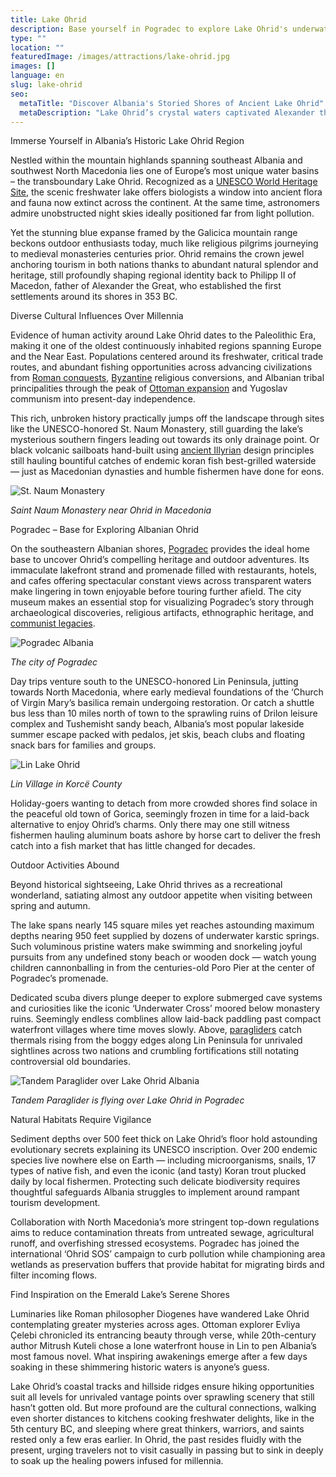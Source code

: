 ```yaml
---
title: Lake Ohrid
description: Base yourself in Pogradec to explore Lake Ohrid's underwater cave systems, historic coastal villages, scenic beaches, and remnants of medieval basilicas while pondering why luminaries through the ages gravitated towards the UNESCO-protected destination.
type: ""
location: ""
featuredImage: /images/attractions/lake-ohrid.jpg
images: []
language: en
slug: lake-ohrid
seo:
  metaTitle: "Discover Albania's Storied Shores of Ancient Lake Ohrid"
  metaDescription: "Lake Ohrid’s crystal waters captivated Alexander the Great and persist luring religious pilgrims and Ottoman rulers as Europe’s oldest inhabited refuge."
---
```


Immerse Yourself in Albania’s Historic Lake Ohrid Region

Nestled within the mountain highlands spanning southeast Albania and southwest North Macedonia lies one of Europe’s most unique water basins – the transboundary Lake Ohrid. Recognized as a [UNESCO World Heritage Site](https://albaniavisit.com/attractions/unesco-world-heritage-sites/), the scenic freshwater lake offers biologists a window into ancient flora and fauna now extinct across the continent. At the same time, astronomers admire unobstructed night skies ideally positioned far from light pollution.

Yet the stunning blue expanse framed by the Galicica mountain range beckons outdoor enthusiasts today, much like religious pilgrims journeying to medieval monasteries centuries prior. Ohrid remains the crown jewel anchoring tourism in both nations thanks to abundant natural splendor and heritage, still profoundly shaping regional identity back to Philipp II of Macedon, father of Alexander the Great, who established the first settlements around its shores in 353 BC.

Diverse Cultural Influences Over Millennia

Evidence of human activity around Lake Ohrid dates to the Paleolithic Era, making it one of the oldest continuously inhabited regions spanning Europe and the Near East. Populations centered around its freshwater, critical trade routes, and abundant fishing opportunities across advancing civilizations from [Roman conquests](https://albaniavisit.com/albanias-roman-era/), [Byzantine](https://albaniavisit.com/byzantine-era-albania/) religious conversions, and Albanian tribal principalities through the peak of [Ottoman expansion](https://albaniavisit.com/albania-under-ottoman-rule/) and Yugoslav communism into present-day independence.

This rich, unbroken history practically jumps off the landscape through sites like the UNESCO-honored St. Naum Monastery, still guarding the lake’s mysterious southern fingers leading out towards its only drainage point. Or black volcanic sailboats hand-built using [ancient Illyrian](https://albaniavisit.com/prehistory-albania/) design principles still hauling bountiful catches of endemic koran fish best-grilled waterside — just as Macedonian dynasties and humble fishermen have done for eons.

![St. Naum Monastery](/images/attractions/St.-Naum-Monastery.jpeg "St. Naum Monastery")

*Saint Naum Monastery near Ohrid in Macedonia*

Pogradec – Base for Exploring Albanian Ohrid

On the southeastern Albanian shores, [Pogradec](https://albaniavisit.com/destinations/pogradec/) provides the ideal home base to uncover Ohrid’s compelling heritage and outdoor adventures. Its immaculate lakefront strand and promenade filled with restaurants, hotels, and cafes offering spectacular constant views across transparent waters make lingering in town enjoyable before touring further afield. The city museum makes an essential stop for visualizing Pogradec’s story through archaeological discoveries, religious artifacts, ethnographic heritage, and [communist legacies](https://albaniavisit.com/communist-era/).

![Pogradec Albania](/images/attractions/Pogradec.jpeg "Pogradec 1024x685")

*The city of Pogradec*

Day trips venture south to the UNESCO-honored Lin Peninsula, jutting towards North Macedonia, where early medieval foundations of the ‘Church of Virgin Mary’s basilica remain undergoing restoration. Or catch a shuttle bus less than 10 miles north of town to the sprawling ruins of Drilon leisure complex and Tushemisht sandy beach, Albania’s most popular lakeside summer escape packed with pedalos, jet skis, beach clubs and floating snack bars for families and groups.

![Lin Lake Ohrid](/images/attractions/Lin-Lake-Ohrid.jpeg "Lin Lake Ohrid")

*Lin Village in Korcë County*

Holiday-goers wanting to detach from more crowded shores find solace in the peaceful old town of Gorica, seemingly frozen in time for a laid-back alternative to enjoy Ohrid’s charms. Only there may one still witness fishermen hauling aluminum boats ashore by horse cart to deliver the fresh catch into a fish market that has little changed for decades.

Outdoor Activities Abound

Beyond historical sightseeing, Lake Ohrid thrives as a recreational wonderland, satiating almost any outdoor appetite when visiting between spring and autumn.

The lake spans nearly 145 square miles yet reaches astounding maximum depths nearing 950 feet supplied by dozens of underwater karstic springs. Such voluminous pristine waters make swimming and snorkeling joyful pursuits from any undefined stony beach or wooden dock — watch young children cannonballing in from the centuries-old Poro Pier at the center of Pogradec’s promenade.

Dedicated scuba divers plunge deeper to explore submerged cave systems and curiosities like the iconic ‘Underwater Cross’ moored below monastery ruins. Seemingly endless comblines allow laid-back paddling past compact waterfront villages where time moves slowly. Above, [paragliders](https://albaniavisit.com/activities/paragliding/) catch thermals rising from the boggy edges along Lin Peninsula for unrivaled sightlines across two nations and crumbling fortifications still notating controversial old boundaries.

![Tandem Paraglider over Lake Ohrid Albania](/images/attractions/Tandem-Paraglider-Lake-Ohrid.jpeg "Tandem Paraglider Lake Ohrid")

*Tandem Paraglider is flying over Lake Ohrid in Pogradec*

Natural Habitats Require Vigilance

Sediment depths over 500 feet thick on Lake Ohrid’s floor hold astounding evolutionary secrets explaining its UNESCO inscription. Over 200 endemic species live nowhere else on Earth — including microorganisms, snails, 17 types of native fish, and even the iconic (and tasty) Koran trout plucked daily by local fishermen. Protecting such delicate biodiversity requires thoughtful safeguards Albania struggles to implement around rampant tourism development.

Collaboration with North Macedonia’s more stringent top-down regulations aims to reduce contamination threats from untreated sewage, agricultural runoff, and overfishing stressed ecosystems. Pogradec has joined the international ‘Ohrid SOS’ campaign to curb pollution while championing area wetlands as preservation buffers that provide habitat for migrating birds and filter incoming flows.

Find Inspiration on the Emerald Lake’s Serene Shores

Luminaries like Roman philosopher Diogenes have wandered Lake Ohrid contemplating greater mysteries across ages. Ottoman explorer Evliya Çelebi chronicled its entrancing beauty through verse, while 20th-century author Mitrush Kuteli chose a lone waterfront house in Lin to pen Albania’s most famous novel. What inspiring awakenings emerge after a few days soaking in these shimmering historic waters is anyone’s guess.

Lake Ohrid’s coastal tracks and hillside ridges ensure hiking opportunities suit all levels for unrivaled vantage points over sprawling scenery that still hasn’t gotten old. But more profound are the cultural connections, walking even shorter distances to kitchens cooking freshwater delights, like in the 5th century BC, and sleeping where great thinkers, warriors, and saints rested only a few eras earlier. In Ohrid, the past resides fluidly with the present, urging travelers not to visit casually in passing but to sink in deeply to soak up the healing powers infused for millennia.

